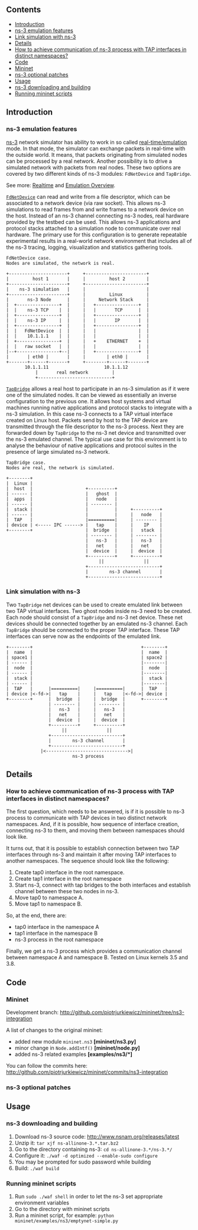 ## Contents

- [Introduction](Link-modeling-using-ns-3#introduction)  
 - [ns-3 emulation features](Link-modeling-using-ns-3#ns-3-emulation-features)  
 - [Link simulation with ns-3](Link-modeling-using-ns-3#link-simulation-with-ns-3)  
- [Details](Link-modeling-using-ns-3#details)  
 - [How to achieve communication of ns-3 process with TAP interfaces in distinct namespaces?](Link-modeling-using-ns-3#how-to-achieve-communication-of-ns-3-process-with-tap-interfaces-in-distinct-namespaces)  
- [Code](Link-modeling-using-ns-3#code)  
 - [Mininet](Link-modeling-using-ns-3#mininet)  
 - [ns-3 optional patches](Link-modeling-using-ns-3#ns-3-optional-patches)  
- [Usage](Link-modeling-using-ns-3#usage)  
 - [ns-3 downloading and building](Link-modeling-using-ns-3#ns-3-downloading-and-building)  
 - [Running mininet scripts](Link-modeling-using-ns-3#running-mininet-scripts) 

## Introduction

### ns-3 emulation features

[ns-3](http://www.nsnam.org/) network simulator has ability to work in so called [real-time/emulation](http://www.nsnam.org/wiki/index.php/Emulation_and_Realtime_Scheduler) mode. In that mode, the simulator can exchange packets in real-time with the outside world. It means, that packets originating from simulated nodes can be processed by a real network. Another possibility is to drive a simulated network with packets from real nodes. These two options are covered by two different kinds of ns-3 modules: `FdNetDevice` and `TapBridge`.

See more: [Realtime](http://www.nsnam.org/docs/release/3.17/manual/singlehtml/index.html#realtime) and [Emulation Overview](http://www.nsnam.org/docs/release/3.17/models/singlehtml/index.html#emulation-overview).

[`FdNetDevice`](http://www.nsnam.org/docs/release/3.17/models/singlehtml/index.html#file-descriptor-netdevice) can read and write from a file descriptor, which can be associated to a network device (via raw socket). This allows ns-3 simulations to read frames from and write frames to a network device on the host. Instead of an ns-3 channel connecting ns-3 nodes, real hardware provided by the testbed can be used. This allows ns-3 applications and protocol stacks attached to a simulation node to communicate over real hardware. The primary use for this configuration is to generate repeatable experimental results in a real-world network environment that includes all of the ns-3 tracing, logging, visualization and statistics gathering tools.

    FdNetDevice case.
    Nodes are simulated, the network is real.

    +----------------------+     +-----------------------+
    |         host 1       |     |         host 2        |
    +----------------------+     +-----------------------+
    |    ns-3 simulation   |     |                       |
    +----------------------+     |         Linux         |
    |       ns-3 Node      |     |     Network Stack     |
    |  +----------------+  |     |   +----------------+  |
    |  |    ns-3 TCP    |  |     |   |       TCP      |  |
    |  +----------------+  |     |   +----------------+  |
    |  |    ns-3 IP     |  |     |   |       IP       |  |
    |  +----------------+  |     |   +----------------+  |
    |  |   FdNetDevice  |  |     |   |                |  |
    |  |    10.1.1.1    |  |     |   |                |  |
    |  +----------------+  |     |   +    ETHERNET    +  |
    |  |   raw socket   |  |     |   |                |  |
    |--+----------------+--|     |   +----------------+  |
    |       | eth0 |       |     |        | eth0 |       |
    +-------+------+-------+     +--------+------+-------+
           10.1.1.11                     10.1.1.12
               |       real network         |
               +----------------------------+

[`TapBridge`](http://www.nsnam.org/docs/release/3.17/models/singlehtml/index.html#tap-netdevice) allows a real host to participate in an ns-3 simulation as if it were one of the simulated nodes. It can be viewed as essentially an inverse configuration to the previous one. It allows host systems and virtual machines running native applications and protocol stacks to integrate with a ns-3 simulation. In this case ns-3 connects to a TAP virtual interface created on Linux host. Packets send by host to the TAP device are transmitted through the file descriptor to the ns-3 process. Next they are forwarded down by `TapBridge` to the ns-3 net device and transmitted over the ns-3 emulated channel. The typical use case for this environment is to analyse the behaviour of native applications and protocol suites in the presence of large simulated ns-3 network. 

    TapBridge case.
    Nodes are real, the network is simulated.

    +--------+
    |  Linux |
    |  host  |                    +----------+
    | ------ |                    |   ghost  |
    |  apps  |                    |   node   |
    | ------ |                    | -------- |
    |  stack |                    |          |     +----------+
    | ------ |                    |          |     |   node   |
    |  TAP   |                    |==========|     | -------- |
    | device | <----- IPC ------> |   tap    |     |    IP    |
    +--------+                    |  bridge  |     |   stack  |
                                  | -------- |     | -------- |
                                  |   ns-3   |     |   ns-3   |
                                  |   net    |     |   net    |
                                  |  device  |     |  device  |
                                  +----------+     +----------+
                                       ||               ||
                                  +---------------------------+
                                  |        ns-3 channel       |
                                  +---------------------------+


### Link simulation with ns-3

Two `TapBridge` net devices can be used to create emulated link between two TAP virtual interfaces. Two ghost nodes inside ns-3 need to be created. Each node should consist of a `TapBridge` and ns-3 net device. These net devices should be connected together by an emulated ns-3 channel. Each `TapBridge` should be connected to the proper TAP interface. These TAP interfaces can serve now as the endpoints of the emulated link.

    +--------+                                         +--------+
    |  name  |                                         |  name  |
    | space1 |                                         | space2 |
    | ------ |                                         |--------|
    |  node  |                                         |  node  |
    | ------ |                                         |--------|
    |  stack |                                         |  stack |
    | ------ |                                         |--------|
    |  TAP   |      |==========|     |==========|      |  TAP   |
    | device |<-fd->|   tap    |     |   tap    |<-fd->| device |
    +--------+      |  bridge  |     |  bridge  |      +--------+
                    | -------- |     | -------- |
                    |   ns-3   |     |   ns-3   |
                    |   net    |     |   net    |
                    |  device  |     |  device  |
                    +----------+     +----------+
                         ||               ||
                    +---------------------------+
                    |        ns-3 channel       |
                    +---------------------------+
                 |<------------------------------->|
                             ns-3 process

## Details

### How to achieve communication of ns-3 process with TAP interfaces in distinct namespaces?

The first question, which needs to be answered, is if it is possible to ns-3 process to communicate with TAP devices in two distinct network namespaces. And, if it is possible, how sequence of interface creation, connecting ns-3 to them, and moving them between namespaces should look like.

It turns out, that it is possible to establish connection between two TAP interfaces through ns-3 and maintain it after moving TAP interfaces to another namespaces. The sequence should look like the following:

1. Create tap0 interface in the root namespace.
2. Create tap1 interface in the root namespace
3. Start ns-3, connect with tap bridges to the both interfaces and establish channel between these two nodes in ns-3.
4. Move tap0 to namespace A.
5. Move tap1 to namespace B.

So, at the end, there are:
- tap0 interface in the namespace A
- tap1 interface in the namespace B
- ns-3 process in the root namespace

Finally, we get a ns-3 process which provides a communication channel between namespace A and namespace B. Tested on Linux kernels 3.5 and 3.8.

## Code

### Mininet

Development branch: http://github.com/piotrjurkiewicz/mininet/tree/ns3-integration

A list of changes to the original mininet:
* added new module `mininet.ns3` **[mininet/ns3.py]**
* minor change in `Node.addIntf()` **[mininet/node.py]**
* added ns-3 related examples **[examples/ns3/*]**

You can follow the commits here: http://github.com/piotrjurkiewicz/mininet/commits/ns3-integration

### ns-3 optional patches

## Usage

### ns-3 downloading and building  
1. Download ns-3 source code: http://www.nsnam.org/releases/latest
2. Unzip it: `tar xjf ns-allinone-3.*.tar.bz2`
3. Go to the directory containing ns-3: `cd ns-allinone-3.*/ns-3.*/`
4. Configure it: `./waf -d optimized --enable-sudo configure`
5. You may be prompted for sudo password while building
6. Build: `./waf build`

### Running mininet scripts
1. Run `sudo ./waf shell` in order to let the ns-3 set appropriate environment variables
2. Go to the directory with mininet scripts
3. Run a mininet script, for example: `python mininet/examples/ns3/emptynet-simple.py`
